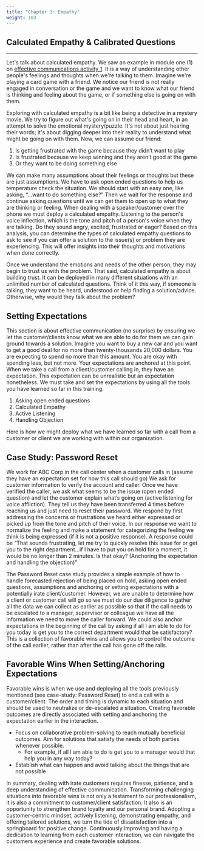 ```yaml
---
title: "Chapter 3: Empathy"
weight: 103
---
```


## Calculated Empathy & Calibrated Questions
***
Let's talk about calculated empathy. We saw an example in module one (1) on [effective communications activity 1](../Day-1/inclass-activity/_index.md). It is a way of understanding other people's feelings and thoughts when we're talking to them. Imagine we're playing a card game with a friend. We notice our friend is not really engaged in conversation or the game and we want to know what our friend is thinking and feeling about the game, or if something else is going on with them. 

Exploring with calculated empathy is a bit like being a detective in a mystery movie. We try to figure out what's going on in their head and heart, in an attempt to solve the emotional mystery/puzzle. It's not about just hearing their words; it's about digging deeper into their reality to understand what might be going on with them. Now, we can assume our friend:  

1. Is getting frustrated with the game because they didn’t want to play 
2. Is frustrated because we keep winning and they aren’t good at the game
3. Or they want to be doing something else

We can make many assumptions about their feelings or thoughts but these are just assumptions. We have to ask open ended questions to help us temperature check the situation. We should start with an easy one, like asking, “…want to do something else?” Then we wait for the response and continue asking questions until we can get them to open up to what they are thinking or feeling. When dealing with a speaker/customer over the phone we must deploy a calculated empathy. Listening to the person's voice inflection, which is the tone and pitch of a person's voice when they are talking. Do they sound angry, excited, frustrated or eager? Based on this analysis, you can determine the types of calculated empathy questions to ask to see if you can offer a solution to the issue(s) or problem they are experiencing.  This will offer insights into their thoughts and motivations when done correctly.

Once we understand the emotions and needs of the other person, they may begin to trust us with the problem. That said, calculated empathy is about building trust. It can be deployed in many different situations with an unlimited number of calculated questions. Think of it this way, if someone is talking, they want to be heard, understood or help finding a solution/advice. Otherwise, why would they talk about the problem? 

## Setting Expectations

This section is about effective communication (no surprise) by ensuring we let the customer/clients know what we are able to do for them we can gain ground towards a solution. Imagine you want to buy a new car and you want to get a good deal for no more than twenty-thousands 20,000 dollars. You are expecting to spend no more than this amount. You are okay with spending less, but not more. Your expectations are anchored at this point. When we take a call from a client/customer calling in, they have an expectation. This expectation can be unrealistic but an expectation nonetheless. We must take and set the expectations by using all the tools you have learned so far in this training. 

1. Asking open ended questions
2. Calculated Empathy 
3. Active Listening
4. Handling Objection

Here is how we might deploy what we have learned so far with a call from a customer or client we are working with within our organization. 

## Case Study: Password Reset

We work for ABC Corp in the call center when a customer calls in (assume they have an expectation set for how this call should go) We ask for customer information to verify the account and caller. Once we have verified the caller, we ask what seems to be the issue (open ended question) and let the customer explain what’s going on (active listening for voice affliction). They tell us they have been transferred 4 times before reaching us and just need to reset their password. We respond by first addressing the concerns or frustrations we heard either expressed or picked up from the tone and pitch of their voice. In our response we want to normalize the feeling and make a statement for categorizing the feeling we think is being expressed (if it is not a positive response). A response could be “That sounds frustrating, let me try to quickly resolve this issue for or get you to the right department…if I have to put you on hold for a moment, it would be no longer than 2 minutes. Is that okay? (Anchoring the expectation and handling the objection)”

The Password Reset case study provides a simple example of how to handle forecasted rejection of being placed on hold, asking open ended questions, assumptions and anchoring or setting expectations with a potentially irate client/customer.  However, we are unable to determine how a client or customer call will go so we must do our due diligence to gather all the data we can collect as earlier as possible so that if the call needs to be escalated to a manager, supervisor or colleague we have all the information we need to move the caller forward. We could also anchor expectations in the beginning of the call by asking if all I am able to do for you today is get you to the correct department would that be satisfactory? This is a collection of favorable wins and allows you to control the outcome of the call earlier, rather than after the call has gone off the rails. 

## Favorable Wins When Setting/Anchoring Expectations

Favorable wins is when we use and deploying all the tools previously mentioned (see case-study: Password Reset) to end a call with a customer/client. The order and timing is dynamic to each situation and should be used to neutralize or de-escalated a situation. Creating favorable outcomes are directly associated with setting and anchoring the expectation earlier in the interaction. 

* Focus on collaborative problem-solving to reach mutually beneficial outcomes. Aim for solutions that satisfy the needs of both parties whenever possible.
  * For example, if all I am able to do is get you to a manager would that help you in any way today? 
* Establish what can happen and avoid talking about the things that are not possible

In summary, dealing with irate customers requires finesse, patience, and a deep understanding of effective communication. Transforming challenging situations into favorable wins is not only a testament to our professionalism, it is also a commitment to customer/client satisfaction. It also is an opportunity to strengthen brand loyalty and our personal brand.  Adopting a customer-centric mindset, actively listening, demonstrating empathy, and offering tailored solutions, we turn the tide of dissatisfaction into a springboard for positive change. Continuously improving and having a dedication to learning from each customer interaction, we can navigate the customers experience and create favorable solutions.  


